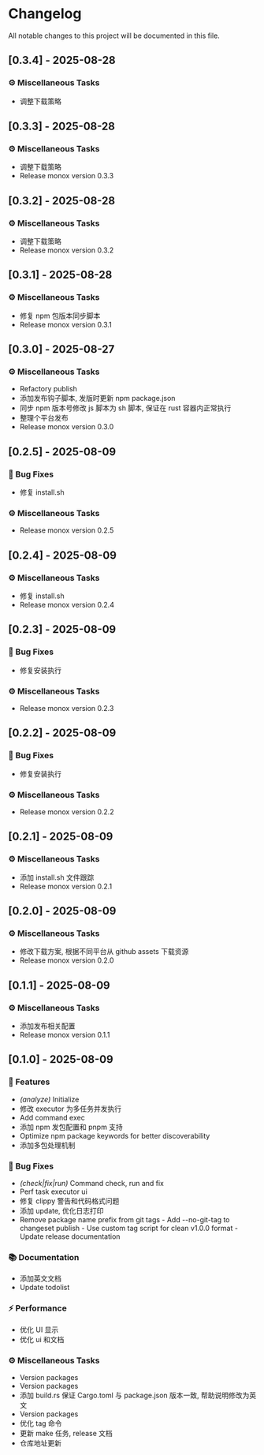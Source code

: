 # Changelog

All notable changes to this project will be documented in this file.

## [0.3.4] - 2025-08-28

### ⚙️ Miscellaneous Tasks

- 调整下载策略

## [0.3.3] - 2025-08-28

### ⚙️ Miscellaneous Tasks

- 调整下载策略
- Release monox version 0.3.3

## [0.3.2] - 2025-08-28

### ⚙️ Miscellaneous Tasks

- 调整下载策略
- Release monox version 0.3.2

## [0.3.1] - 2025-08-28

### ⚙️ Miscellaneous Tasks

- 修复 npm 包版本同步脚本
- Release monox version 0.3.1

## [0.3.0] - 2025-08-27

### ⚙️ Miscellaneous Tasks

- Refactory publish
- 添加发布钩子脚本, 发版时更新 npm package.json
- 同步 npm 版本号修改 js 脚本为 sh 脚本, 保证在 rust 容器内正常执行
- 整理个平台发布
- Release monox version 0.3.0

## [0.2.5] - 2025-08-09

### 🐛 Bug Fixes

- 修复 install.sh

### ⚙️ Miscellaneous Tasks

- Release monox version 0.2.5

## [0.2.4] - 2025-08-09

### ⚙️ Miscellaneous Tasks

- 修复 install.sh
- Release monox version 0.2.4

## [0.2.3] - 2025-08-09

### 🐛 Bug Fixes

- 修复安装执行

### ⚙️ Miscellaneous Tasks

- Release monox version 0.2.3

## [0.2.2] - 2025-08-09

### 🐛 Bug Fixes

- 修复安装执行

### ⚙️ Miscellaneous Tasks

- Release monox version 0.2.2

## [0.2.1] - 2025-08-09

### ⚙️ Miscellaneous Tasks

- 添加 install.sh 文件跟踪
- Release monox version 0.2.1

## [0.2.0] - 2025-08-09

### ⚙️ Miscellaneous Tasks

- 修改下载方案, 根据不同平台从 github assets 下载资源
- Release monox version 0.2.0

## [0.1.1] - 2025-08-09

### ⚙️ Miscellaneous Tasks

- 添加发布相关配置
- Release monox version 0.1.1

## [0.1.0] - 2025-08-09

### 🚀 Features

- *(analyze)* Initialize
- 修改 executor 为多任务并发执行
- Add command exec
- 添加 npm 发包配置和 pnpm 支持
- Optimize npm package keywords for better discoverability
- 添加多包处理机制

### 🐛 Bug Fixes

- *(check|fix|run)* Command check, run and fix
- Perf task executor ui
- 修复 clippy 警告和代码格式问题
- 添加 update, 优化日志打印
- Remove package name prefix from git tags - Add --no-git-tag to changeset publish - Use custom tag script for clean v1.0.0 format - Update release documentation

### 📚 Documentation

- 添加英文文档
- Update todolist

### ⚡ Performance

- 优化 UI 显示
- 优化 ui 和文档

### ⚙️ Miscellaneous Tasks

- Version packages
- Version packages
- 添加 build.rs 保证 Cargo.toml 与 package.json 版本一致, 帮助说明修改为英文
- Version packages
- 优化 tag 命令
- 更新 make 任务, release 文档
- 仓库地址更新

<!-- generated by git-cliff -->
